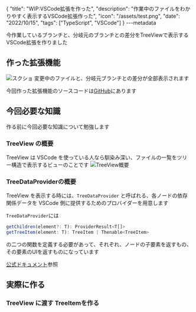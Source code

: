 {
  "title": "WIP:VSCode拡張を作った",
  "description": "作業中のファイルをわかりやすく表示するVSCode拡張作った",
  "icon": "/assets/test.png",
  "date": "2022/10/15",
  "tags": ["TypeScript", "VSCode"]
}
---metadata

今作業しているブランチと、分岐元のブランチとの差分をTreeViewで表示するVSCode拡張を作りました

## 作った拡張機能
![スクショ](/assets/202215-working-files.png)
変更中のファイルと、分岐元ブランチとの差分が全部表示されます

今回作った拡張機能のソースコードは[GitHub](https://github.com/2ndPINEW/vscode-working-files)にあります

## 今回必要な知識
作る前に今回必要な知識について勉強します

### TreeView の概要
TreeView は VSCode を使っている人なら馴染み深い、ファイルの一覧をツリー構造で表示するビューのことです
![TreeView概要](/assets/202215-treeview-overview.png)

### TreeDataProviderの概要
TreeView を表示する時には、`TreeDataProvider` と呼ばれる、各ノードの依存関係データを VSCode 側に提供するためのプロバイダーを用意します

`TreeDataProvider`には

```typescript
getChildren(element?: T): ProviderResult<T[]>
getTreeItem(element: T): TreeItem | Thenable<TreeItem>
```
の二つの関数を定義する必要があって、それぞれ、ノードの子要素を返すもの、その要素のUIを返すものになっています

[公式ドキュメント](https://code.visualstudio.com/api/extension-guides/tree-view)参照

## 実際に作る
### TreeView に渡す TreeItemを作る

